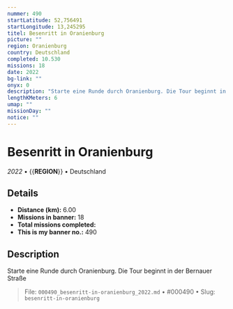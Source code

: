 ```yaml
---
nummer: 490
startLatitude: 52,756491
startLongitude: 13,245295
titel: Besenritt in Oranienburg
picture: ""
region: Oranienburg
country: Deutschland
completed: 10.530
missions: 18
date: 2022
bg-link: ""
onyx: 0
description: "Starte eine Runde durch Oranienburg. Die Tour beginnt in der Bernauer Straße"
lengthKMeters: 6
umap: ""
missionDay: ""
notice: ""
---
```

# Besenritt in Oranienburg

*2022* • {{__REGION__}} • Deutschland





## Details
- **Distance (km):** 6.00
- **Missions in banner:** 18
- **Total missions completed:** 
- **This is my banner no.:** 490



## Description
Starte eine Runde durch Oranienburg. Die Tour beginnt in der Bernauer Straße




> File: `000490_besenritt-in-oranienburg_2022.md` • #000490 • Slug: `besenritt-in-oranienburg`
